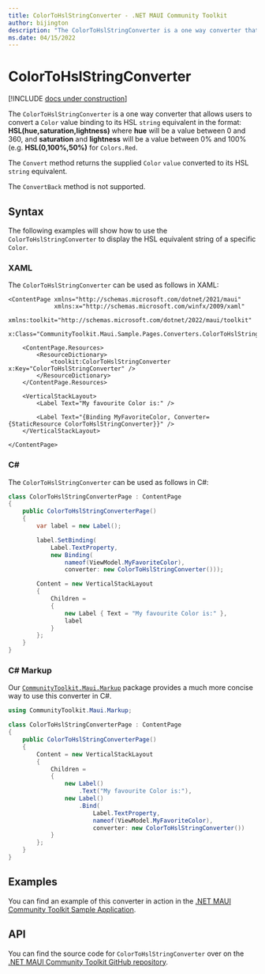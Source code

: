 ```yaml
---
title: ColorToHslStringConverter - .NET MAUI Community Toolkit
author: bijington
description: "The ColorToHslStringConverter is a one way converter that allows users to convert a Color value binding to its HSL string equivalent."
ms.date: 04/15/2022
---
```


# ColorToHslStringConverter

[!INCLUDE [docs under construction](../includes/preview-note.md)]

The `ColorToHslStringConverter` is a one way converter that allows users to convert a `Color` value binding to its HSL `string` equivalent in the format: **HSL(hue,saturation,lightness)** where **hue** will be a value between 0 and 360, and **saturation** and **lightness** will be a value between 0% and 100% (e.g. **HSL(0,100%,50%)** for `Colors.Red`.

The `Convert` method returns the supplied `Color` `value` converted to its HSL `string` equivalent.

The `ConvertBack` method is not supported.

## Syntax

The following examples will show how to use the `ColorToHslStringConverter` to display the HSL equivalent string of a specific `Color`.

### XAML

The `ColorToHslStringConverter` can be used as follows in XAML:

```xaml
<ContentPage xmlns="http://schemas.microsoft.com/dotnet/2021/maui"
             xmlns:x="http://schemas.microsoft.com/winfx/2009/xaml"
             xmlns:toolkit="http://schemas.microsoft.com/dotnet/2022/maui/toolkit"
             x:Class="CommunityToolkit.Maui.Sample.Pages.Converters.ColorToHslStringConverterPage">

    <ContentPage.Resources>
        <ResourceDictionary>
            <toolkit:ColorToHslStringConverter x:Key="ColorToHslStringConverter" />
        </ResourceDictionary>
    </ContentPage.Resources>

    <VerticalStackLayout>
        <Label Text="My favourite Color is:" />

        <Label Text="{Binding MyFavoriteColor, Converter={StaticResource ColorToHslStringConverter}}" />
    </VerticalStackLayout>

</ContentPage>
```

### C#

The `ColorToHslStringConverter` can be used as follows in C#:

```csharp
class ColorToHslStringConverterPage : ContentPage
{
    public ColorToHslStringConverterPage()
    {
        var label = new Label();

		label.SetBinding(
			Label.TextProperty,
			new Binding(
				nameof(ViewModel.MyFavoriteColor),
				converter: new ColorToHslStringConverter()));

		Content = new VerticalStackLayout
		{
			Children =
			{
				new Label { Text = "My favourite Color is:" },
				label
			}
		};
    }
}
```

### C# Markup

Our [`CommunityToolkit.Maui.Markup`](../markup/markup.md) package provides a much more concise way to use this converter in C#.

```csharp
using CommunityToolkit.Maui.Markup;

class ColorToHslStringConverterPage : ContentPage
{
    public ColorToHslStringConverterPage()
    {
        Content = new VerticalStackLayout
		{
			Children =
			{
				new Label()
					.Text("My favourite Color is:"),
				new Label()
					.Bind(
						Label.TextProperty,
						nameof(ViewModel.MyFavoriteColor),
						converter: new ColorToHslStringConverter())
			}
		};
    }
}
```

## Examples

You can find an example of this converter in action in the [.NET MAUI Community Toolkit Sample Application](https://github.com/CommunityToolkit/Maui/blob/main/samples/CommunityToolkit.Maui.Sample/Pages/Converters/ColorsConverterPage.xaml).

## API

You can find the source code for `ColorToHslStringConverter` over on the [.NET MAUI Community Toolkit GitHub repository](https://github.com/CommunityToolkit/Maui/blob/main/src/CommunityToolkit.Maui/Converters/ColorToStringConverter.shared.cs).
